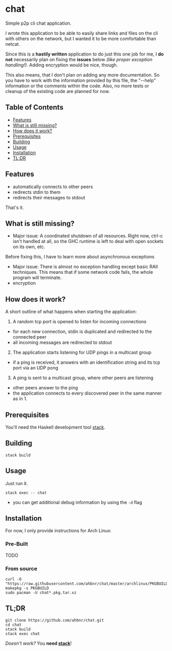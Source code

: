 # chat

Simple p2p cli chat application.

I wrote this application to be able to easily share links and files on the cli
with others on the network, but I wanted it to be more comfortable than netcat.

Since this is a **hastily written** application to do just this one job for me,
I **do not** necessarily plan on fixing the **issues** below *(like proper exception handling!)*.
Adding encryption would be nice, though.

This also means, that I don't plan on adding any more documentation.
So you have to work with the information provided by this file, the "--help"
information or the comments within the code.
Also, no more tests or cleanup of the existing code are planned for now.

## Table of Contents

* [Features](#features)
* [What is still missing?](#what-is-still-missing)
* [How does it work?](#how-does-it-work-)
* [Prerequisites](#prerequisites)
* [Building](#building)
* [Usage](#usage)
* [Installation](#installation)
* [TL;DR](#tl-dr)

## Features

* automatically connects to other peers
* redirects stdin to them
* redirects their messages to stdout

That's it.

## What is still missing?

* Major issue: A coordinated shutdown of all resources. Right now, ctrl-c isn't handled
at all, so the GHC runtime is left to deal with open sockets on its own, etc.

Before fixing this, I have to learn more about asynchronous exceptions
* Major issue: There is almost no exception handling except basic RAII techniques.
This means that if some network code fails, the whole program will terminate.
* encryption

## How does it work?

A short outline of what happens when starting the application:

1. A random tcp port is opened to listen for incoming connections
* for each new connection, stdin is duplicated and redirected to the connected peer
* all incoming messages are redirected to stdout
2. The application starts listening for UDP pings in a multicast group
* if a ping is received, it answers with an identification string and its tcp port
  via an UDP pong
3. A ping is sent to a multicast group, where other peers are listening
* other peers answer to the ping
* the application connects to every discovered peer in the same manner as in 1.

## Prerequisites

You'll need the Haskell development tool [stack](https://haskellstack.org).

## Building

```console
stack build
```

## Usage

Just run it.

```console
stack exec -- chat
```

* you can get additional debug information by using the `-d` flag

## Installation

For now, I only provide instructions for Arch Linux:

### Pre-Built

TODO

### From source

```console
curl -O "https://raw.githubusercontent.com/ahbnr/chat/master/archlinux/PKGBUILD"
makepkg -s PKGBUILD
sudo pacman -U chat*.pkg.tar.xz
```

## TL;DR

```console
git clone https://github.com/ahbnr/chat.git
cd chat
stack build
stack exec chat
```

*Doesn't work?* You **need [stack](#prerequisites)**!
